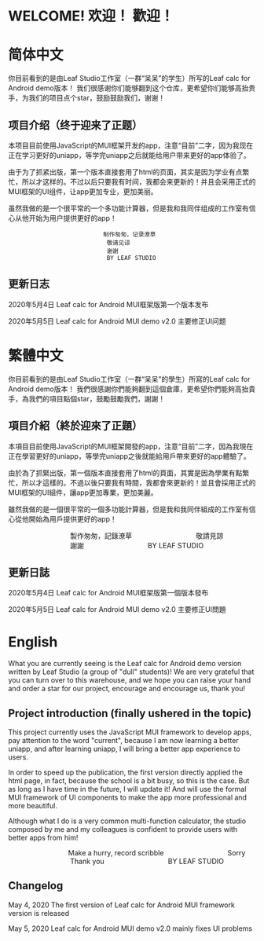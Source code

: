 # WELCOME! 欢迎！ 歡迎！ 

# 简体中文

你目前看到的是由Leaf Studio工作室（一群“呆呆”的学生）所写的Leaf calc for Android demo版本！
我们很感谢你们能够翻到这个仓库，更希望你们能够高抬贵手，为我们的项目点个star，鼓励鼓励我们，谢谢！

## 项目介绍（终于迎来了正题）
本项目目前使用JavaScript的MUI框架开发的app，注意“目前”二字，因为我现在正在学习更好的uniapp，等学完uniapp之后就能给用户带来更好的app体验了。

由于为了抓紧出版，第一个版本直接套用了html的页面，其实是因为学业有点繁忙，所以才这样的。不过以后只要我有时间，我都会来更新的！并且会采用正式的MUI框架的UI组件，让app更加专业，更加美丽。

虽然我做的是一个很平常的一个多功能计算器，但是我和我同伴组成的工作室有信心从他开始为用户提供更好的app！

                               制作匆匆，记录潦草
                                敬请见谅
                                谢谢
                                BY LEAF STUDIO



## 更新日志
2020年5月4日             Leaf calc for Android MUI框架版第一个版本发布

2020年5月5日             Leaf calc for Android MUI demo v2.0 主要修正UI问题
# 繁體中文
你目前看到的是由Leaf Studio工作室（一群“呆呆”的學生）所寫的Leaf calc for Android demo版本！
我們很感謝你們能夠翻到這個倉庫，更希望你們能夠高抬貴手，為我們的項目點個star，鼓勵鼓勵我們，謝謝！

## 項目介紹（終於迎來了正題）
本項目目前使用JavaScript的MUI框架開發的app，注意“目前”二字，因為我現在正在學習更好的uniapp，等學完uniapp之後就能給用戶帶來更好的app體驗了。

由於為了抓緊出版，第一個版本直接套用了html的頁面，其實是因為學業有點繁忙，所以才這樣的。不過以後只要我有時間，我都會來更新的！並且會採用正式的MUI框架的UI組件，讓app更加專業，更加美麗。

雖然我做的是一個很平常的一個多功能計算器，但是我和我同伴組成的工作室有信心從他開始為用戶提供更好的app！

                                製作匆匆，記錄潦草
                                敬請見諒
                                謝謝
                                BY LEAF STUDIO



## 更新日誌
2020年5月4日 Leaf calc for Android MUI框架版第一個版本發布

2020年5月5日 Leaf calc for Android MUI demo v2.0 主要修正UI問題
# English
What you are currently seeing is the Leaf calc for Android demo version written by Leaf Studio (a group of "dull" students)!
We are very grateful that you can turn over to this warehouse, and we hope you can raise your hand and order a star for our project, encourage and encourage us, thank you!

## Project introduction (finally ushered in the topic)
This project currently uses the JavaScript MUI framework to develop apps, pay attention to the word "current", because I am now learning a better uniapp, and after learning uniapp, I will bring a better app experience to users.

In order to speed up the publication, the first version directly applied the html page, in fact, because the school is a bit busy, so this is the case. But as long as I have time in the future, I will update it! And will use the formal MUI framework of UI components to make the app more professional and more beautiful.

Although what I do is a very common multi-function calculator, the studio composed by me and my colleagues is confident to provide users with better apps from him!

                               Make a hurry, record scribble
                                Sorry
                                Thank you
                                BY LEAF STUDIO



## Changelog
May 4, 2020 The first version of Leaf calc for Android MUI framework version is released

May 5, 2020 Leaf calc for Android MUI demo v2.0 mainly fixes UI problems



